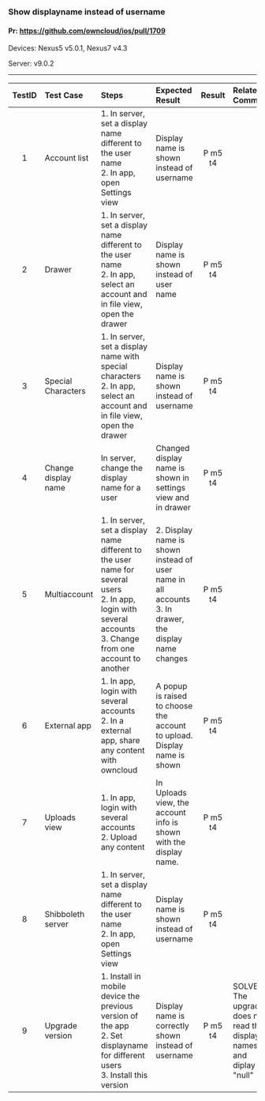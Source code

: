 ###  Show displayname instead of username 

#### Pr: https://github.com/owncloud/ios/pull/1709 

Devices: Nexus5 v5.0.1, Nexus7 v4.3

Server: v9.0.2

---

 
| TestID | Test Case | Steps | Expected Result | Result | Related Comment |
| :----: | :-------- | :---- | :-------------- | :----: | :------ |
| 1 | Account list | 1. In server, set a display name different to the user name<br>2. In app, open Settings view  |  Display name is shown instead of username | P m5 t4|  |
| 2 | Drawer | 1. In server, set a display name different to the user name<br>2. In app, select an account and in file view, open the drawer |  Display name is shown instead of user name | P m5 t4 |  |
| 3 | Special Characters | 1. In server, set a display name with special characters<br>2. In app, select an account and in file view, open the drawer |  Display name is shown instead of username | P m5 t4 |  |
| 4 | Change display name | In server, change the display name for a user | Changed display name is shown in settings view and in drawer | P m5 t4|  |
| 5 | Multiaccount | 1. In server, set a display name different to the user name for several users<br>2. In app, login with several accounts<br>3. Change from one account to another |  2. Display name is shown instead of user name in all accounts<br>3. In drawer, the display name changes| P m5 t4|  |
| 6 | External app | 1. In app, login with several accounts<br>2. In a external app, share  any content with owncloud| A popup is raised to choose the account to upload. Display name is shown | P m5 t4|  |
| 7 | Uploads view | 1. In app, login with several accounts<br>2. Upload any content| In Uploads view, the account info is shown with the display name. | P m5 t4|  |
| 8 | Shibboleth server | 1. In server, set a display name different to the user name<br>2. In app, open Settings view  |  Display name is shown instead of username | P m5 t4 |  |
| 9 | Upgrade version| 1. Install in mobile device the previous version of the app<br>2. Set displayname for different users<br>3. Install this version |  Display name is correctly shown instead of username | P m5 t4| SOLVED: The upgrade does not read the display names and diplay \"null" |
